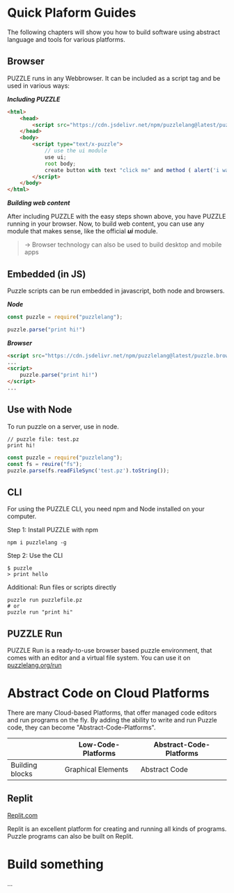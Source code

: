 # Quick Plaform Guides

The following chapters will show you how to build software using abstract language and tools for various platforms.

## Browser

PUZZLE runs in any Webbrowser. It can be included as a script tag and be used in various ways:

***Including PUZZLE***

```html
<html>
	<head>
		<script src="https://cdn.jsdelivr.net/npm/puzzlelang@latest/puzzle.browser.js"></script>
	</head>
	<body>
		<script type="text/x-puzzle">
			// use the ui module
			use ui;
			root body;
			create button with text "click me" and method ( alert('i was clicked') );
		</script>
	</body>
</html>
```

***Building web content***

After including PUZZLE with the easy steps shown above, you have PUZZLE running in your browser. Now, to build web content, you can use any module that makes sense, like the official ***ui*** module.


> -> Browser technology can also be used to build desktop and mobile apps


## Embedded (in JS)

Puzzle scripts can be run embedded in javascript, both node and browsers.

***Node***

```javascript
const puzzle = require("puzzlelang");

puzzle.parse("print hi!")
```

***Browser***

```html
<script src="https://cdn.jsdelivr.net/npm/puzzlelang@latest/puzzle.browser.js"></script>
...
<script>
	puzzle.parse("print hi!")
</script>
...
```

## Use with Node

To run puzzle on a server, use in node. 

```puzzle
// puzzle file: test.pz
print hi!
```

```javascript
const puzzle = require("puzzlelang");
const fs = reuire("fs");
puzzle.parse(fs.readFileSync('test.pz').toString());
```

## CLI

For using the PUZZLE CLI, you need npm and Node installed on your computer.

Step 1: Install PUZZLE with npm

```shell
npm i puzzlelang -g
```

Step 2: Use the CLI

```shell
$ puzzle
> print hello
```

Additional: Run files or scripts directly

```shell
puzzle run puzzlefile.pz
# or
puzzle run "print hi"
```


## PUZZLE Run

PUZZLE Run is a ready-to-use browser based puzzle environment, that comes with an editor and a virtual file system. You can use it  on [puzzlelang.org/run](https://puzzlelang.org/run)


# Abstract Code on Cloud Platforms

There are many Cloud-based Platforms, that offer managed code editors and run programs on the fly. By adding the ability to write and run Puzzle code, they can become "Abstract-Code-Platforms".

|    | Low-Code-Platforms | Abstract-Code-Platforms |
| ----------- | ----------- | ----------- |
| Building blocks  | Graphical Elements       | Abstract Code    |

## Replit

[Replit.com](https://replit.com)

Replit is an excellent platform for creating and running all kinds of programs. Puzzle programs can also be built on Replit.


# Build something

...